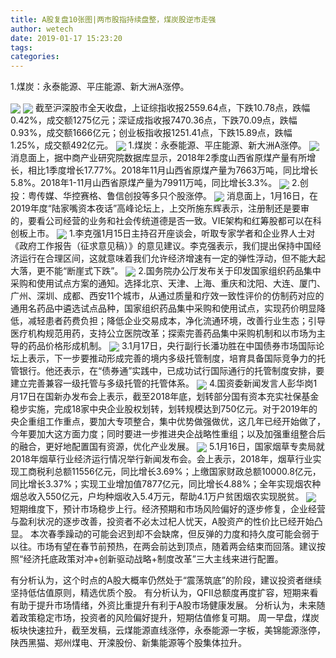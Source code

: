 ```yaml
---
title: A股复盘10张图|两市股指持续盘整，煤炭股逆市走强
author: wetech
date: 2019-01-17 15:23:20
tags: 
categories: 
---
```

1.煤炭：永泰能源、平庄能源、新大洲A涨停。
<!-- more -->
<img align="center" border="0" src="https://imgcdn.yicai.com/uppics/images/2019/01/c8dce4e182ed8c3a078eafb2bb4af00a.jpg" />
<img align="center" border="0" src="https://imgcdn.yicai.com/uppics/images/2019/01/191d92dbecfa0d2c2a9352f510e57d45.jpg" />
截至沪深股市全天收盘，上证综指收报2559.64点，下跌10.78点，跌幅0.42%，成交额1275亿元；深证成指收报7470.36点，下跌70.09点，跌幅0.93%，成交额1666亿元；创业板指收报1251.41点，下跌15.89点，跌幅1.25%，成交额492亿元。
<img align="center" border="0" src="https://imgcdn.yicai.com/uppics/images/2019/01/d2759ac38b097a860c9203fbd1c40b3b.jpg" />
1.煤炭：永泰能源、平庄能源、新大洲A涨停。
<img align="center" border="0" src="https://imgcdn.yicai.com/uppics/images/2019/01/f8f94b7d3131284fbe1a7fcbc7f41aca.jpg" />
消息面上，据中商产业研究院数据库显示，2018年2季度山西省原煤产量有所增长，相比1季度增长17.77%。2018年11月山西省原煤产量为7663万吨，同比增长5.8%。2018年1-11月山西省原煤产量为79911万吨，同比增长3.3%。
<img align="center" border="0" src="https://imgcdn.yicai.com/uppics/images/2019/01/4873636b49c78c0b40d6be0f39902beb.jpg" />
2.创投：粤传媒、华控赛格、鲁信创投等多只个股涨停。
<img align="center" border="0" src="https://imgcdn.yicai.com/uppics/images/2019/01/38c274af36dac3660e9ef4da2f35c89d.jpg" />
消息面上，1月16日，在2019年度“陆家嘴资本夜话”高峰论坛上，上交所施东辉表示，注册制还是要审的，要看公司经营的业务和社会传统道德是否一致。VIE架构和红筹股都可以在科创板上市。
<img align="center" border="0" src="https://imgcdn.yicai.com/uppics/images/2019/01/a22fe2a943c1394cb906f4407675c164.jpg" />
1.李克强1月15日主持召开座谈会，听取专家学者和企业界人士对《政府工作报告（征求意见稿）》的意见建议。李克强表示，我们提出保持中国经济运行在合理区间，这就意味着我们允许经济增速有一定的弹性浮动，但不能大起大落，更不能“断崖式下跌”。
<img align="center" border="0" src="https://imgcdn.yicai.com/uppics/images/2019/01/dbb3d4a2e52847d9e2c009aa799521a7.jpg" />
2.国务院办公厅发布关于印发国家组织药品集中采购和使用试点方案的通知。选择北京、天津、上海、重庆和沈阳、大连、厦门、广州、深圳、成都、西安11个城市，从通过质量和疗效一致性评价的仿制药对应的通用名药品中遴选试点品种，国家组织药品集中采购和使用试点，实现药价明显降低，减轻患者药费负担；降低企业交易成本，净化流通环境，改善行业生态；引导医疗机构规范用药，支持公立医院改革；探索完善药品集中采购机制和以市场为主导的药品价格形成机制。
<img align="center" border="0" src="https://imgcdn.yicai.com/uppics/images/2019/01/98f898c8cb0e052e8ad8ef7fe7ebe1b9.jpg" />
3.1月17日，央行副行长潘功胜在中国债券市场国际论坛上表示，下一步要推动形成完善的境内多级托管制度，培育具备国际竞争力的托管银行。他还表示，在“债券通”实践中，已成功试行国际通行的托管制度安排，要建立完善兼容一级托管与多级托管的托管体系。
<img align="center" border="0" src="https://imgcdn.yicai.com/uppics/images/2019/01/aeb9e20ba9a3c89268f5cd3a6c2ffec9.jpg" />
4.国资委新闻发言人彭华岗1月17日在国新办发布会上表示，截至2018年底，划转部分国有资本充实社保基金稳步实施，完成18家中央企业股权划转，划转规模达到750亿元。对于2019年的央企重组工作重点，要加大专项整合，集中优势做强做优，这几年已经开始做了，今年要加大这方面力度；同时要进一步推进央企战略性重组；以及加强重组整合后的融合，更好地配置国有资源，优化产业发展。
<img align="center" border="0" src="https://imgcdn.yicai.com/uppics/images/2019/01/c756509fcca32e76bb3746de7582d432.jpg" />
5.1月16日，国家烟草专卖局就2018年烟草行业经济运行情况举行新闻发布会。会上表示，2018年，烟草行业实现工商税利总额11556亿元，同比增长3.69%；上缴国家财政总额10000.8亿元，同比增长3.37%；实现工业增加值7877亿元，同比增长4.88%；全年实现烟农种烟总收入550亿元，户均种烟收入5.4万元，帮助4.1万户贫困烟农实现脱贫。
<img align="center" border="0" src="https://imgcdn.yicai.com/uppics/images/2019/01/09235b8f4c60f4d84aaf2e769178e95a.jpg" />
短期维度下，预计市场稳步上行。经济预期和市场风险偏好的逐步修复，企业经营与盈利状况的逐步改善，投资者不必太过杞人忧天，A股资产的性价比已经开始凸显。
本次春季躁动的可能会迟到却不会缺席，但反弹的力度和持久度可能会弱于以往。市场有望在春节前预热，在两会前达到顶点，随着两会结束而回落。建议按照“经济托底政策对冲+创新驱动战略+制度改革”三大主线来进行配置。
 
 
有分析认为，这个时点的A股大概率仍然处于“震荡筑底”的阶段，建议投资者继续坚持低估值原则，精选优质个股。 
有分析认为，QFII总额度再度扩容，短期来看有助于提升市场情绪，外资比重提升有利于A股市场健康发展。
分析认为，未来随着政策稳定市场，投资者的风险偏好提升，短期估值修复可期。
周一早盘，煤炭板块快速拉升，截至发稿，云煤能源直线涨停，永泰能源一字板，美锦能源涨停，陕西黑猫、郑州煤电、开滦股份、新集能源等个股集体拉升。
